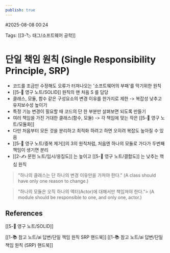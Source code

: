 ```yaml
---
publish: true
---
```

#2025-08-08 00:24

Tags: [[3-🏷️ 태그/소프트웨어 공학]]

# 단일 책임 원칙 (Single Responsibility Principle, SRP)
- 코드를 조금만 수정해도 오류가 터져나오는 '소프트웨어의 부패'를 막기위한 원칙
- [[5-💎 영구 노트/SOLID]] 원칙의 맨 처음 S 를 담당
- 클래스, 모듈, 함수 같은 구성요소의 변경 이유를 한가지로 제한 -> 복잡성 낮추고 유지보수성 높이기
- 특정 기능 변경이 필요할 때 코드의 단 한 부분만 살펴보면 되도록 만들기
- 여러 책임을 가진 거대한 클래스(함수, 모듈) -> 각 책임에 맞는 작은 [[5-💎 영구 노트/모듈화]]
- 다만 처음부터 모든 것을 분리하고 최적화 하려고 하면 오히려 복잡도 높아질 수 있음
- [[5-💎 영구 노트/중복 제거]]의 3의 원칙처럼, 처음엔 하나의 모듈로  가다가 두번째 책임이 생기면 분리
- [[2-✍️ 문헌 노트/임시/응집도]] 는 높이고 [[5-💎 영구 노트/결합도]] 는 낮추는 핵심 원칙

> "하나의 클래스는 단 하나의 변경 이유만을 가져야 한다."
> (A class should have only one reason to change.)

> "하나의 모듈은 오직 하나의 액터(Actor)에 대해서만 책임져야 한다."> 
> (A module should be responsible to one, and only one, actor.)


## References
[[5-💎 영구 노트/SOLID]]

[[1-📚 참고 노트/ai 답변/단일 책임 원칙 SRP 핸드북]]
[[1-📚 참고 노트/ai 답변/단일 책임 원칙 (SRP) 핸드북]]
